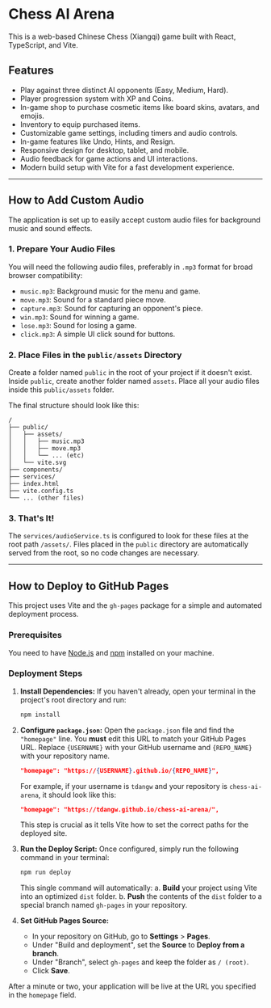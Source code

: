 # Chess AI Arena

This is a web-based Chinese Chess (Xiangqi) game built with React, TypeScript, and Vite.

## Features

-   Play against three distinct AI opponents (Easy, Medium, Hard).
-   Player progression system with XP and Coins.
-   In-game shop to purchase cosmetic items like board skins, avatars, and emojis.
-   Inventory to equip purchased items.
-   Customizable game settings, including timers and audio controls.
-   In-game features like Undo, Hints, and Resign.
-   Responsive design for desktop, tablet, and mobile.
-   Audio feedback for game actions and UI interactions.
-   Modern build setup with Vite for a fast development experience.

---

## How to Add Custom Audio

The application is set up to easily accept custom audio files for background music and sound effects.

### 1. Prepare Your Audio Files

You will need the following audio files, preferably in `.mp3` format for broad browser compatibility:

-   `music.mp3`: Background music for the menu and game.
-   `move.mp3`: Sound for a standard piece move.
-   `capture.mp3`: Sound for capturing an opponent's piece.
-   `win.mp3`: Sound for winning a game.
-   `lose.mp3`: Sound for losing a game.
-   `click.mp3`: A simple UI click sound for buttons.

### 2. Place Files in the `public/assets` Directory

Create a folder named `public` in the root of your project if it doesn't exist. Inside `public`, create another folder named `assets`. Place all your audio files inside this `public/assets` folder.

The final structure should look like this:

```
/
├── public/
│   ├── assets/
│   │   ├── music.mp3
│   │   ├── move.mp3
│   │   └── ... (etc)
│   └── vite.svg
├── components/
├── services/
├── index.html
├── vite.config.ts
└── ... (other files)
```

### 3. That's It!

The `services/audioService.ts` is configured to look for these files at the root path `/assets/`. Files placed in the `public` directory are automatically served from the root, so no code changes are necessary.

---

## How to Deploy to GitHub Pages

This project uses Vite and the `gh-pages` package for a simple and automated deployment process.

### Prerequisites

You need to have [Node.js](https://nodejs.org/) and [npm](https://www.npmjs.com/) installed on your machine.

### Deployment Steps

1.  **Install Dependencies:** If you haven't already, open your terminal in the project's root directory and run:
    ```bash
    npm install
    ```

2.  **Configure `package.json`:** Open the `package.json` file and find the `"homepage"` line. You **must** edit this URL to match your GitHub Pages URL. Replace `{USERNAME}` with your GitHub username and `{REPO_NAME}` with your repository name.
    ```json
    "homepage": "https://{USERNAME}.github.io/{REPO_NAME}",
    ```
    For example, if your username is `tdangw` and your repository is `chess-ai-arena`, it should look like this:
    ```json
    "homepage": "https://tdangw.github.io/chess-ai-arena/",
    ```
    This step is crucial as it tells Vite how to set the correct paths for the deployed site.

3.  **Run the Deploy Script:** Once configured, simply run the following command in your terminal:
    ```bash
    npm run deploy
    ```
    This single command will automatically:
    a.  **Build** your project using Vite into an optimized `dist` folder.
    b.  **Push** the contents of the `dist` folder to a special branch named `gh-pages` in your repository.

4.  **Set GitHub Pages Source:**
    *   In your repository on GitHub, go to **Settings** > **Pages**.
    *   Under "Build and deployment", set the **Source** to **Deploy from a branch**.
    *   Under "Branch", select `gh-pages` and keep the folder as `/ (root)`.
    *   Click **Save**.

After a minute or two, your application will be live at the URL you specified in the `homepage` field.
